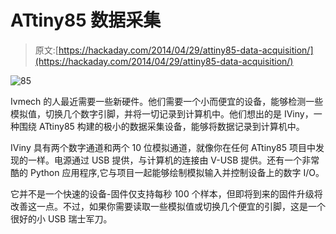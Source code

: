 # ATtiny85 数据采集

> 原文:[https://hackaday.com/2014/04/29/attiny85-data-acquisition/](https://hackaday.com/2014/04/29/attiny85-data-acquisition/)

![85](../Images/4795404a1f521af7ca746167e7e88648.png)

Ivmech 的人最近需要一些新硬件。他们需要一个小而便宜的设备，能够检测一些模拟值，切换几个数字引脚，并将一切记录到计算机中。他们想出的是 IViny，一种围绕 ATtiny85 构建的极小的数据采集设备，能够将数据记录到计算机中。

IViny 具有两个数字通道和两个 10 位模拟通道，就像你在任何 ATtiny85 项目中发现的一样。电源通过 USB 提供，与计算机的连接由 V-USB 提供。还有一个非常酷的 Python 应用程序,它与项目一起能够绘制模拟输入并控制设备上的数字 I/O。

它并不是一个快速的设备-固件仅支持每秒 100 个样本，但即将到来的固件升级将改善这一点。不过，如果你需要读取一些模拟值或切换几个便宜的引脚，这是一个很好的小 USB 瑞士军刀。
